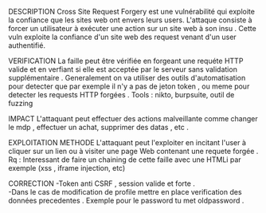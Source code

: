 DESCRIPTION
Cross Site Request Forgery est une vulnérabilité qui exploite la confiance que les sites web ont envers leurs users. L'attaque consiste à forcer un utilisateur à exécuter une action sur un site web à son insu .  Cette vuln exploite la confiance d'un site web des request venant d'un user authentifié. 


VERIFICATION 
La faille peut être vérifiée en forgeant une requéte HTTP valide et en verfiant si elle est acceptée par le serveur sans validation supplémentaire . Generalement on va utiliser des outils d'automatisation pour detecter que par exemple il n'y a pas de jeton token , ou meme pour detecter les requests HTTP forgées . 
Tools : nikto, burpsuite, outil de fuzzing

IMPACT
L'attaquant peut effectuer des actions malveillante comme changer le mdp , effectuer un achat, supprimer des datas , etc . 

EXPLOITATION METHODE
L'attaquant peut l'exploiter en incitant l'user à cliquer sur un lien ou à visiter une page Web contenant une requete forgée . Rq :  Interessant de faire un chaining de cette faille avec une HTMLi 
par exemple (xss , iframe injection, etc)

CORRECTION 
-Token anti CSRF , session valide et forte .   
-Dans le cas de modification de profile mettre en place verification des données precedentes . Exemple pour le password tu met oldpassword . 





























